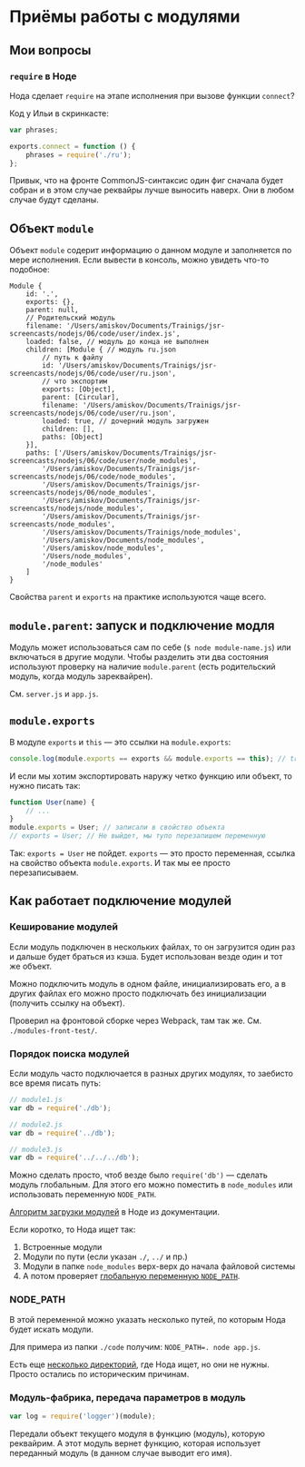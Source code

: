 # Приёмы работы с модулями
## Мои вопросы
### `require` в Ноде
Нода сделает `require` на этапе исполнения при вызове функции `connect`?

Код у Ильи в скринкасте:

```js
var phrases;

exports.connect = function () {
    phrases = require('./ru');
};
```

Привык, что на фронте CommonJS-синтаксис один фиг сначала будет собран и в этом случае реквайры лучше выносить наверх. Они в любом случае будут сделаны.

## Объект `module`
Объект `module` содерит информацию о данном модуле и заполняется по мере исполнения. Если вывести в консоль, можно увидеть что-то подобное:

```
Module {
    id: '.',
    exports: {},
    parent: null,
    // Родительский модуль
    filename: '/Users/amiskov/Documents/Trainigs/jsr-screencasts/nodejs/06/code/user/index.js',
    loaded: false, // модуль до конца не выполнен
    children: [Module { // модуль ru.json
        // путь к файлу
        id: '/Users/amiskov/Documents/Trainigs/jsr-screencasts/nodejs/06/code/user/ru.json',
        // что экспортим
        exports: [Object],
        parent: [Circular],
        filename: '/Users/amiskov/Documents/Trainigs/jsr-screencasts/nodejs/06/code/user/ru.json',
        loaded: true, // дочерний модуль загружен
        children: [],
        paths: [Object]
    }],
    paths: ['/Users/amiskov/Documents/Trainigs/jsr-screencasts/nodejs/06/code/user/node_modules',
        '/Users/amiskov/Documents/Trainigs/jsr-screencasts/nodejs/06/code/node_modules',
        '/Users/amiskov/Documents/Trainigs/jsr-screencasts/nodejs/06/node_modules',
        '/Users/amiskov/Documents/Trainigs/jsr-screencasts/nodejs/node_modules',
        '/Users/amiskov/Documents/Trainigs/jsr-screencasts/node_modules',
        '/Users/amiskov/Documents/Trainigs/node_modules',
        '/Users/amiskov/Documents/node_modules',
        '/Users/amiskov/node_modules',
        '/Users/node_modules',
        '/node_modules'
    ]
}
```

Свойства `parent` и `exports` на практике используются чаще всего.

## `module.parent`: запуск и подключение модля
Модуль может использоваться сам по себе (`$ node module-name.js`) или включаться в другие модули. Чтобы разделить эти два состояния используют проверку на наличие `module.parent` (есть родительский модуль, когда модуль зареквайрен).

См. `server.js` и `app.js`.

## `module.exports`
В модуле `exports` и `this` — это ссылки на `module.exports`:

```js
console.log(module.exports == exports && module.exports == this); // true
```

И если мы хотим экспортировать наружу четко функцию или объект, то нужно писать так:

```js
function User(name) {
    // ...
}
module.exports = User; // записали в свойство объекта
// exports = User; // Не выйдет, мы тупо перезапишем переменную
```

Так: `exports = User` не пойдет. `exports` — это просто переменная, ссылка на свойство объекта `module.exports`. И так мы ее просто перезаписываем.

## Как работает подключение модулей
### Кеширование модулей
Если модуль подключен в нескольких файлах, то он загрузится один раз и дальше будет браться из кэша. Будет использован везде один и тот же объект.

Можно подключить модуль в одном файле, инициализировать его, а в других файлах его можно просто подключать без инициализации (получить ссылку на объект).

Проверил на фронтовой сборке через Webpack, там так же. См. `./modules-front-test/`.

### Порядок поиска модулей
Если модуль часто подключается в разных других модулях, то заебисто все время писать путь:

```js
// module1.js
var db = require('./db');

// module2.js
var db = require('../db');

// module3.js
var db = require('../../../db');
```

Можно сделать просто, чтоб везде было `require('db')` — сделать модуль глобальным. Для этого его можно поместить в `node_modules` или использовать переменную `NODE_PATH`.

[Алгоритм загрузки модулей](https://nodejs.org/dist/latest-v7.x/docs/api/modules.html#modules_all_together) в Ноде из документации.

Если коротко, то Нода ищет так:
1. Встроенные модули
2. Модули по пути (если указан `./`, `../` и пр.)
3. Модули в папке `node_modules` верх-верх до начала файловой системы
4. А потом проверяет [глобальную переменную `NODE_PATH`](https://nodejs.org/dist/latest-v7.x/docs/api/modules.html#modules_loading_from_the_global_folders).

### NODE_PATH
В этой переменной можно указать несколько путей, по которым Нода будет искать модули.

Для примера из папки `./code` получим: `NODE_PATH=. node app.js`.

Есть еще [несколько директорий](https://nodejs.org/dist/latest-v7.x/docs/api/modules.html#modules_loading_from_the_global_folders), где Нода ищет, но они не нужны. Просто остались по историческим причинам.

### Модуль-фабрика, передача параметров в модуль
```js
var log = require('logger')(module);
```

Передали объект текущего модуля в функцию (модуль), которую реквайрим. А этот модуль вернет функцию, которая использует переданный модуль (в данном случае выводит его имя).
